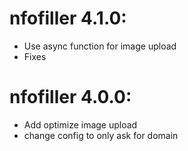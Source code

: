 # nfofiller 4.1.0:
- Use async function for image upload
- Fixes

# nfofiller 4.0.0:
- Add optimize image upload
- change config to only ask for domain
